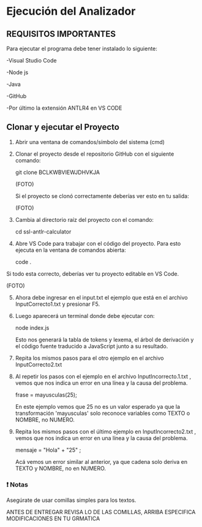 # Ejecución del Analizador
## REQUISITOS IMPORTANTES
Para ejecutar el programa debe tener instalado lo siguiente:

-Visual Studio Code

-Node js

-Java

-GitHub

-Por último la extensión ANTLR4 en VS CODE

## Clonar y ejecutar el Proyecto

1. Abrir una ventana de comandos/símbolo del sistema (cmd)
2. Clonar el proyecto desde el repositorio GitHub con el siguiente comando:
   
   git clone BCLKWBVIEWJDHVKJA
   
   (FOTO)
   
   Si el proyecto se clonó correctamente deberías ver esto en tu salida:
   
   (FOTO)
3. Cambia al directorio raíz del proyecto con el comando:

   cd ssl-antlr-calculator

4. Abre VS Code para trabajar con el código del proyecto. Para esto ejecuta en la ventana
   de comandos abierta:
   
   code .
   
 Si todo esta correcto, deberías ver tu proyecto editable en VS Code.

 (FOTO)

5. Ahora debe ingresar en el input.txt el ejemplo que está en el archivo InputCorrecto1.txt y presionar F5.
6. Luego aparecerá un terminal donde debe ejecutar con:
   
   node index.js

   Esto nos generará la tabla de tokens y lexema, el árbol de derivación y el código fuente traducido a JavaScript junto a su resultado.

7. Repita los mismos pasos para el otro ejemplo en el archivo InputCorrecto2.txt

8. Al repetir los pasos con el ejemplo en el archivo InputIncorrecto.1.txt , vemos que nos indica un error en una línea y la causa del problema.

   frase = mayusculas(25);

   En este ejemplo vemos que 25 no es un valor esperado ya que la transformación 'mayusculas' solo reconoce variables como TEXTO o NOMBRE, no NUMERO.

9. Repita los mismos pasos con el último ejemplo en InputIncorrecto2.txt , vemos que nos indica un error en una línea y la causa del problema.

   mensaje = "Hola" + "25" ;

   Acá vemos un error similar al anterior, ya que cadena solo deriva en TEXTO y NOMBRE, no en NUMERO.



### ❗ Notas
Asegúrate de usar comillas simples para los textos.

ANTES DE ENTREGAR REVISA LO DE LAS COMILLAS, ARRIBA ESPECIFICA MODIFICACIONES EN TU GRMATICA
